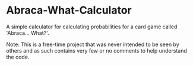 # Abraca-What-Calculator
A simple calculator for calculating probabilities for a card game called 'Abraca... What?'.

Note: This is a free-time project that was never intended to be seen by others and as such contains very few or no comments to help understand the code.
